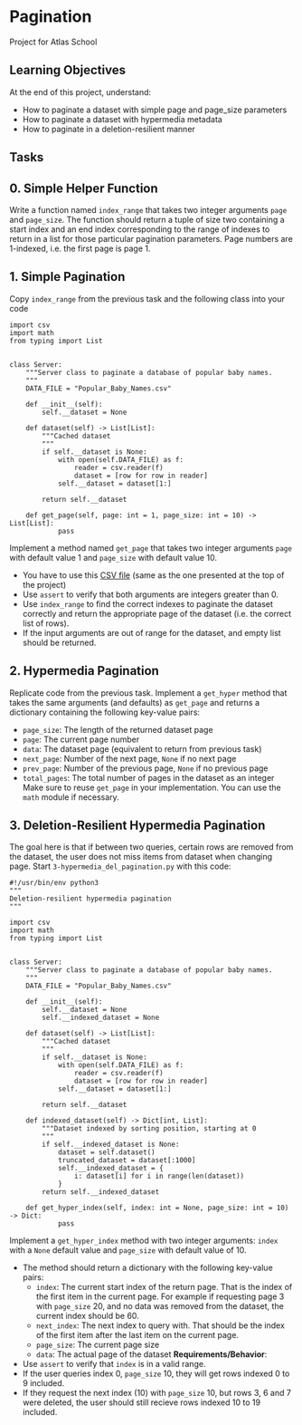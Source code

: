 # Pagination
Project for Atlas School

## Learning Objectives
At the end of this project, understand:
- How to paginate a dataset with simple page and page_size parameters
- How to paginate a dataset with hypermedia metadata
- How to paginate in a deletion-resilient manner

## Tasks

## 0. Simple Helper Function
Write a function named ```index_range``` that takes two integer arguments ```page``` and ```page_size```.
The function should return a tuple of size two containing a start index and an end index corresponding to the range of indexes to return in a list for those particular pagination parameters.
Page numbers are 1-indexed, i.e. the first page is page 1.

## 1. Simple Pagination
Copy ```index_range``` from the previous task and the following class into your code
```
import csv
import math
from typing import List


class Server:
    """Server class to paginate a database of popular baby names.
    """
    DATA_FILE = "Popular_Baby_Names.csv"

    def __init__(self):
        self.__dataset = None

    def dataset(self) -> List[List]:
        """Cached dataset
        """
        if self.__dataset is None:
            with open(self.DATA_FILE) as f:
                reader = csv.reader(f)
                dataset = [row for row in reader]
            self.__dataset = dataset[1:]

        return self.__dataset

    def get_page(self, page: int = 1, page_size: int = 10) -> List[List]:
            pass
```
Implement a method named ```get_page``` that takes two integer arguments ```page``` with default value 1 and ```page_size``` with default value 10.
- You have to use this [CSV file](https://s3.eu-west-3.amazonaws.com/hbtn.intranet/uploads/misc/2020/5/7d3576d97e7560ae85135cc214ffe2b3412c51d7.csv?X-Amz-Algorithm=AWS4-HMAC-SHA256&X-Amz-Credential=AKIA4MYA5JM5DUTZGMZG%2F20250126%2Feu-west-3%2Fs3%2Faws4_request&X-Amz-Date=20250126T012737Z&X-Amz-Expires=86400&X-Amz-SignedHeaders=host&X-Amz-Signature=5eac7a961802408ab00ad868b278c35dc604088aa612583c45dae2c6aee9a6c9) (same as the one presented at the top of the project)
- Use ```assert``` to verify that both arguments are integers greater than 0.
- Use ```index_range``` to find the correct indexes to paginate the dataset correctly and return the appropriate page of the dataset (i.e. the correct list of rows).
- If the input arguments are out of range for the dataset, and empty list should be returned.

## 2. Hypermedia Pagination
Replicate code from the previous task.
Implement a ```get_hyper``` method that takes the same arguments (and defaults) as ```get_page``` and returns a dictionary containing the following key-value pairs:
- ```page_size```: The length of the returned dataset page
- ```page```: The current page number
- ```data```: The dataset page (equivalent to return from previous task)
- ```next_page```: Number of the next page, ```None``` if no next page
- ```prev_page```: Number of the previous page, ```None``` if no previous page
- ```total_pages```: The total number of pages in the dataset as an integer
Make sure to reuse ```get_page``` in your implementation.
You can use the ```math``` module if necessary.

## 3. Deletion-Resilient Hypermedia Pagination
The goal here is that if between two queries, certain rows are removed from the dataset, the user does not miss items from dataset when changing page.
Start ```3-hypermedia_del_pagination.py``` with this code:
```
#!/usr/bin/env python3
"""
Deletion-resilient hypermedia pagination
"""

import csv
import math
from typing import List


class Server:
    """Server class to paginate a database of popular baby names.
    """
    DATA_FILE = "Popular_Baby_Names.csv"

    def __init__(self):
        self.__dataset = None
        self.__indexed_dataset = None

    def dataset(self) -> List[List]:
        """Cached dataset
        """
        if self.__dataset is None:
            with open(self.DATA_FILE) as f:
                reader = csv.reader(f)
                dataset = [row for row in reader]
            self.__dataset = dataset[1:]

        return self.__dataset

    def indexed_dataset(self) -> Dict[int, List]:
        """Dataset indexed by sorting position, starting at 0
        """
        if self.__indexed_dataset is None:
            dataset = self.dataset()
            truncated_dataset = dataset[:1000]
            self.__indexed_dataset = {
                i: dataset[i] for i in range(len(dataset))
            }
        return self.__indexed_dataset

    def get_hyper_index(self, index: int = None, page_size: int = 10) -> Dict:
            pass
```
Implement a ```get_hyper_index``` method with two integer arguments: ```index``` with a ```None``` default value and ```page_size``` with default value of 10.
- The method should return a dictionary with the following key-value pairs:
    - ```index```: The current start index of the return page. That is the index of the first item in the current page. For example if requesting page 3 with ```page_size``` 20, and no data was removed from the dataset, the current index should be 60.
    - ```next_index```: The next index to query with. That should be the index of the first item after the last item on the current page.
    - ```page_size```: The current page size
    - ```data```: The actual page of the dataset
**Requirements/Behavior**:
- Use ```assert``` to verify that ```index``` is in a valid range.
- If the user queries index 0, ```page_size``` 10, they will get rows indexed 0 to 9 included.
- If they request the next index (10) with ```page_size``` 10, but rows 3, 6 and 7 were deleted, the user should still recieve rows indexed 10 to 19 included.